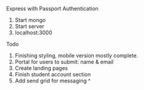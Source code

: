 Express with Passport Authentication

1. Start mongo
2. Start server
3. localhost:3000

Todo

1. Finishing styling, mobile version mostly complete.
2. Portal for users to submit: name & email
3. Create landing pages
4. Finish student account section
5. Add send grid for messaging ^
